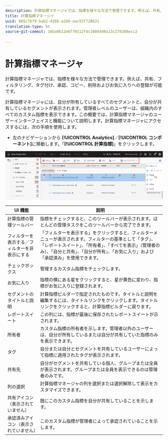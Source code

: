 ```yaml
---
description: 計算指標マネージャでは、指標を様々な方法で管理できます。例えば、共有、フィルタリング、タグ付け、承認、コピー、削除およびお気に入りへの登録が可能です。
title: 計算指標マネージャ
uuid: 065c7b79-bab2-426b-a2d9-aac93f728b31
translation-type: ht
source-git-commit: 16ba0b12e0f70112f4c10804d0a13c278388ecc2

---
```



# 計算指標マネージャ

計算指標マネージャでは、指標を様々な方法で管理できます。例えば、共有、フィルタリング、タグ付け、承認、コピー、削除およびお気に入りへの登録が可能です。

計算指標マネージャには、自分が所有しているすべてのセグメントと、自分が共有しているセグメントが表示されます。管理者レベルのユーザーは、組織内のすべてのカスタム指標を表示できます。この概要では、計算指標マネージャのユーザーインターフェイスと機能について説明します。計算指標マネージャにアクセスするには、次の手順を使用します。

* 左のナビゲーションから **[!UICONTROL Analytics]**／**[!UICONTROL コンポーネント]**&#x200B;に移動します。「**[!UICONTROL 計算指標]**」をクリックします。

![](assets/calcmet_mgr_ui.png)

| UI 機能 | 説明 |
|---|---|
| 計算指標の管理ツールバー | 指標をチェックすると、このツールバーが表示されます。ほとんどの管理タスクをこのツールバーから完了できます。 |
| フィルターを表示する／フィルターを非表示にする | 「フィルターを表示する」をクリックすると、フィルターメニューが表示されます。フィルターの基準として「タグ」、「レポートスイート」、「所有者」、「すべてを表示」（管理者のみ）、「自分と共有」、「自分が所有」、「お気に入り」および「承認済み」を使用できます。 |
| チェックボックス | 管理するカスタム指標をチェックします。 |
| お気に入り | 指標の横にある星をクリックすると、星が黄色に変わり、指標がお気に入りに登録されます。 |
| セグメントのタイトルと説明 | 計算指標ビルダーで指定されたものです。タイトルと説明を編集するには、タイトルリンクをクリックします。タイトルリンクをクリックすると、計算指標ビルダーに戻ります。 |
| レポートスイート | この列には、指標が最後に保存されたレポートスイートが示されます。 |
| 所有者 | カスタム指標の所有者を示します。管理者以外のユーザーは、自分が所有しているまたは自分が共有していた指標のみを表示できます。 |
| タグ | 自分または自分とセグメントを共有しているユーザーによって指標に適用されたタグが表示されます。 |
| 共有先 | 自分がセグメントを共有している個人、グループまたは全員が表示されます。グループまたは全員を表示できるのは管理者のみです。 |
| 列の選択 | 計算指標マネージャの列を選択または選択解除して表示をカスタマイズできます。 |
| 共有アイコン（表示されていません） | 既にこのカスタム指標を自分が共有していることを示します。 |
| 承認済みアイコン（表示されていません） | このカスタム指標が管理者によって承認されていることを示します。 |
